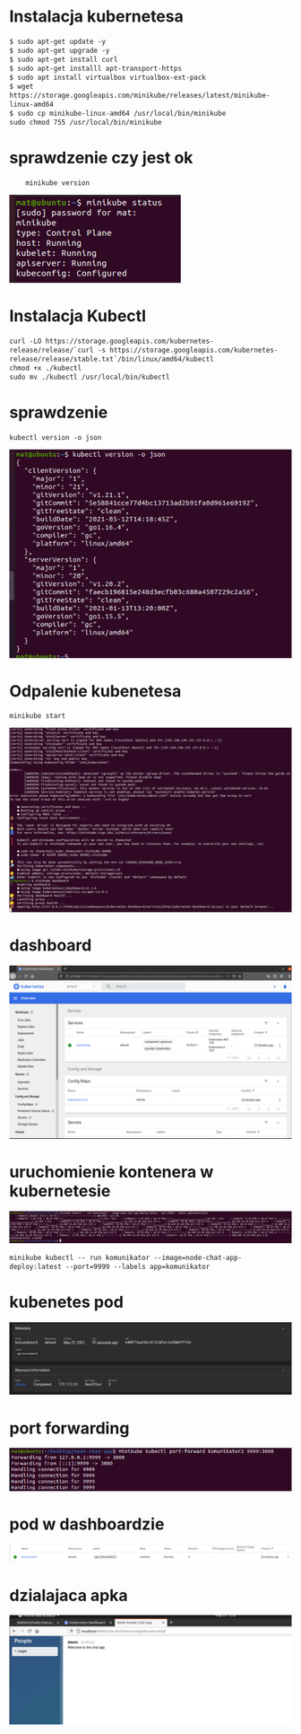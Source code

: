 # Instalacja kubernetesa

```
$ sudo apt-get update -y
$ sudo apt-get upgrade -y
$ sudo apt-get install curl
$ sudo apt-get installl apt-transport-https
$ sudo apt install virtualbox virtualbox-ext-pack
$ wget https://storage.googleapis.com/minikube/releases/latest/minikube-linux-amd64
$ sudo cp minikube-linux-amd64 /usr/local/bin/minikube
sudo chmod 755 /usr/local/bin/minikube
```
# sprawdzenie czy jest ok
```commandline
    minikube version
```
![img.png](img.png)


# Instalacja Kubectl
```
curl -LO https://storage.googleapis.com/kubernetes-release/release/`curl -s https://storage.googleapis.com/kubernetes-release/release/stable.txt`/bin/linux/amd64/kubectl
chmod +x ./kubectl
sudo mv ./kubectl /usr/local/bin/kubectl
```

# sprawdzenie
```commandline
kubectl version -o json
```
![img_1.png](img_1.png)

# Odpalenie kubenetesa 
```commandline
minikube start
```
![img_2.png](img_2.png)

# dashboard
![img_3.png](img_3.png)

# uruchomienie kontenera w kubernetesie
![img_4.png](img_4.png)

```commandline
minikube kubectl -- run komunikator --image=node-chat-app-deploy:latest --port=9999 --labels app=komunikator
```

# kubenetes pod
![img_5.png](img_5.png)

# port forwarding
![img_7.png](img_7.png)

# pod w dashboardzie
![img_8.png](img_8.png)

# dzialajaca apka
![img_6.png](img_6.png)